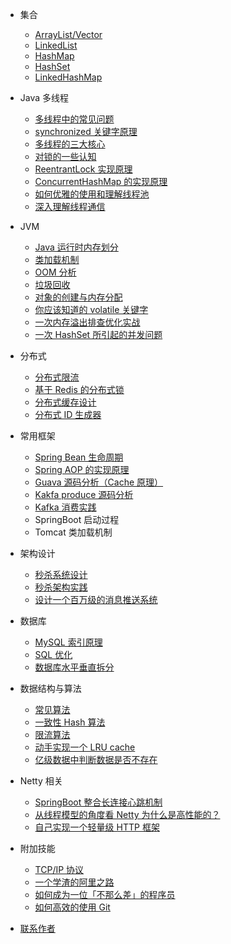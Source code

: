 - 集合

  - [ArrayList/Vector](collections/ArrayList.md)
  - [LinkedList](collections/LinkedList.md)
  - [HashMap](collections/HashMap.md)
  - [HashSet](collections/HashSet.md)
  - [LinkedHashMap](collections/LinkedHashMap.md)

- Java 多线程

  - [多线程中的常见问题](thread/Thread-common-problem.md)
  - [synchronized 关键字原理](thread/Synchronize.md)
  - [多线程的三大核心](thread/Threadcore.md)
  - [对锁的一些认知](thread/Java-lock.md)
  - [ReentrantLock 实现原理 ](thread/ReentrantLock.md)
  - [ConcurrentHashMap 的实现原理](thread/ConcurrentHashMap.md)
  - [如何优雅的使用和理解线程池](thread/ThreadPoolExecutor.md)
  - [深入理解线程通信](thread/thread-communication.md)

- JVM

  - [Java 运行时内存划分](jvm/MemoryAllocation.md)
  - [类加载机制](jvm/ClassLoad.md)
  - [OOM 分析](jvm/OOM-analysis.md)
  - [垃圾回收](jvm/GarbageCollection.md)
  - [对象的创建与内存分配](jvm/newObject.md)
  - [你应该知道的 volatile 关键字](jvm/volatile.md)
  - [一次内存溢出排查优化实战](jvm/OOM-Disruptor.md)
  - [一次 HashSet 所引起的并发问题](jvm/JVM-concurrent-HashSet-problem.md)

- 分布式

  - [分布式限流](distributed/Distributed-Limit.md)
  - [基于 Redis 的分布式锁](distributed/distributed-lock-redis.md)
  - [分布式缓存设计](distributed/Cache-design.md)
  - [分布式 ID 生成器](distributed/ID-generator.md)

- 常用框架

  - [Spring Bean 生命周期](frame/spring-bean-lifecycle.md)
  - [Spring AOP 的实现原理](frame/SpringAOP.md) 
  - [Guava 源码分析（Cache 原理）](frame/guava-cache.md)
  - [Kakfa produce 源码分析](frame/kafka-product.md)
  - [Kafka 消费实践](frame/kafka-consumer.md)
  - SpringBoot 启动过程
  - Tomcat 类加载机制

- 架构设计

  - [秒杀系统设计](architecture-design/Spike.md)
  - [秒杀架构实践](architecture-design/seconds-kill.md)
  - [设计一个百万级的消息推送系统](architecture-design/million-sms-push.md)

- 数据库

  - [MySQL 索引原理](db/MySQL-Index.md)
  - [SQL 优化](db/SQL-optimization.md)
  - [数据库水平垂直拆分](db/DB-split.md)

- 数据结构与算法

  - [常见算法](algorithm/common-algorithm.md)
  - [一致性 Hash 算法](algorithm/Consistent-Hash.md)
  - [限流算法](algorithm/Limiting.md)
  - [动手实现一个 LRU cache](algorithm/LRU-cache.md)
  - [亿级数据中判断数据是否不存在](algorithm/guava-bloom-filter.md)


- Netty 相关

  - [SpringBoot 整合长连接心跳机制](netty/Netty(1)TCP-Heartbeat.md)
  - [从线程模型的角度看 Netty 为什么是高性能的？](netty/Netty(2)Thread-model.md)
  - [自己实现一个轻量级 HTTP 框架](netty/cicada.md)

- 附加技能

  - [TCP/IP 协议](soft-skills/TCP-IP.md)
  - [一个学渣的阿里之路](soft-skills/Interview-experience.md)
  - [如何成为一位「不那么差」的程序员](soft-skills/how-to-be-developer.md)
  - [如何高效的使用 Git](soft-skills/how-to-use-git-efficiently.md)

- [联系作者](contactme.md)
